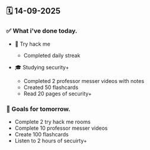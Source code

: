## 🗓️ 14-09-2025

### ✅ What i've done today.
- 👾 Try hack me
  - Completed daily streak
 
- 🎓 Studying security+
  - Completed 2 professor messer videos with notes
  - Created 50 flashcards
  - Read 20 pages of security+


### 🎯 Goals for tomorrow.
- Complete 2 try hack me rooms
- Complete 10 professor messer videos
- Create 100 flashcards
- Listen to 2 hours of secuirty+
